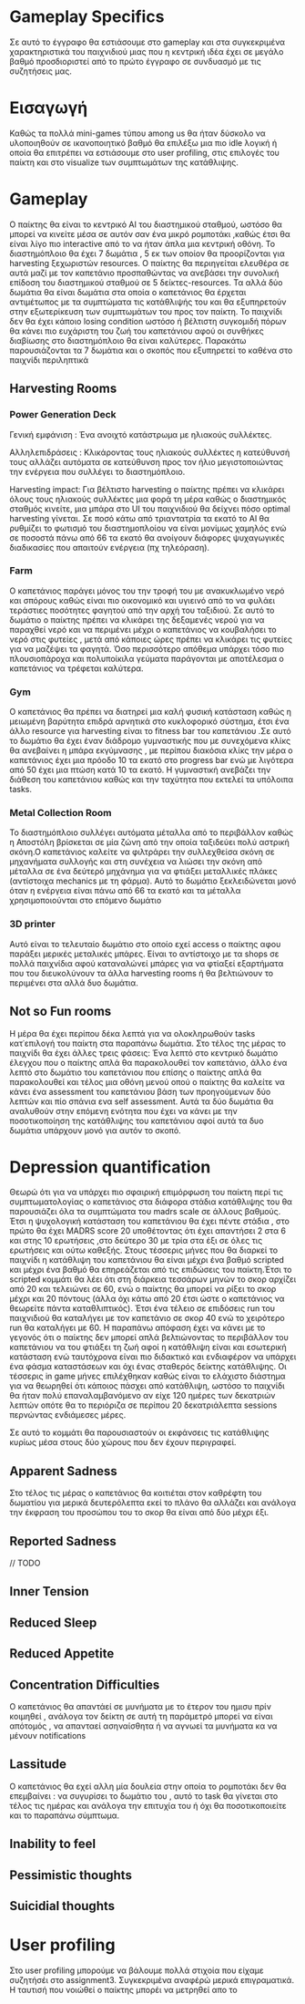 # Gameplay Specifics

Σε αυτό το έγγραφο θα εστιάσουμε στο gameplay  και στα συγκεκριμένα χαρακτηριστικά του παιχνιδιού
μιας που η κεντρική ιδέα έχει σε μεγάλο βαθμό προσδιοριστεί από το πρώτο έγγραφο σε συνδυασμό με τις
συζητήσεις μας.

# Εισαγωγή

Καθώς τα πολλά mini-games τύπου among us θα ήταν δύσκολο να υλοποιηθούν σε ικανοποιητικό βαθμό 
θα επιλέξω μια πιο idle λογική ή οποία θα επιτρέπει να εστιάσουμε στο user profiling, στις 
επιλογές του παίκτη και στο  visualize των συμπτωμάτων της κατάθλιψης. 

# Gameplay

Ο παίκτης θα είναι το κεντρικό AI του διαστημικού σταθμού, ωστόσο θα μπορεί να κινείτε μέσα σε 
αυτόν σαν ένα μικρό ρομποτάκι ,καθώς έτσι θα είναι λίγο πιο interactive από το να ήταν άπλα μια 
κεντρική οθόνη.
Το διαστημόπλοιο θα έχει 7 δωμάτια , 5 εκ των οποίον θα προορίζονται για harvesting ξεχωριστών 
resources. Ο παίκτης θα περιηγείται ελευθέρα σε αυτά μαζί με τον καπετάνιο 
προσπαθώντας να ανεβάσει την συνολική επίδοση του διαστημικού σταθμού σε 5 δείκτες-resources.
Τα αλλά δύο δωμάτια θα είναι δωμάτια στα οποία ο καπετάνιος θα έρχεται αντιμέτωπος με τα 
συμπτώματα τις κατάθλιψής του και θα εξυπηρετούν στην εξωτερίκευση των συμπτωμάτων του προς τον 
παίκτη.
Το παιχνίδι δεν θα έχει κάποιο losing condition ωστόσο ή βέλτιστη συγκομιδή πόρων θα κάνει πιο 
ευχάριστη του ζωή του καπετάνιου αφού οι συνθήκες διαβίωσης στο διαστημόπλοιο θα είναι καλύτερες.
Παρακάτω παρουσιάζονται τα 7 δωμάτια και ο σκοπός που εξυπηρετεί το καθένα στο παιχνίδι περιληπτικά

## Harvesting Rooms

### Power Generation Deck

Γενική εμφάνιση : Ένα ανοιχτό κατάστρωμα με ηλιακούς συλλέκτες.   

Αλληλεπιδράσεις : Κλικάροντας τους ηλιακούς συλλέκτες η κατεύθυνσή τους αλλάζει αυτόματα σε 
κατεύθυνση προς τον ήλιο μεγιστοποιώντας την ενέργεια που συλλέγει το διαστημόπλοιο.  

Harvesting impact:  Για βέλτιστο harvesting o παίκτης πρέπει να κλικάρει όλους τους ηλιακούς 
συλλέκτες μια φορά τη μέρα καθώς ο διαστημικός σταθμός κινείτε, μια μπάρα στο UI του 
παιχνιδιού θα δείχνει πόσο optimal harvesting γίνεται. Σε ποσό κάτω από τριαντατρία τα εκατό 
το AI θα ρυθμίζει το φωτισμό του διαστημοπλοίου να είναι μονίμως χαμηλός ενώ σε ποσοστά πάνω από 66
τα εκατό θα ανοίγουν διάφορες ψυχαγωγικές διαδικασίες που απαιτούν ενέργεια (πχ τηλεόραση).

### Farm

Ο καπετάνιος παράγει μόνος του την τροφή του με ανακυκλωμένο νερό και σπόρους καθώς είναι πιο
οικονομικό και υγιεινό από το να φυλάει τεράστιες ποσότητες φαγητού από την αρχή του ταξιδιού.
Σε αυτό το δωμάτιο ο παίκτης πρέπει να κλικάρει της δεξαμενές νερού για να παραχθεί νερό και να 
περιμένει μέχρι ο καπετάνιος να κουβαλήσει το νερό στις φυτείες , μετά από κάποιες ώρες πρέπει να
κλικάρει τις φυτείες για να μαζέψει τα φαγητά.
Όσο περισσότερο απόθεμα υπάρχει τόσο πιο πλουσιοπάροχα και πολυποίκιλα γεύματα παράγονται με 
αποτέλεσμα ο καπετάνιος να τρέφεται καλύτερα.

### Gym 

Ο καπετάνιος θα πρέπει να διατηρεί μια καλή φυσική κατάσταση καθώς η μειωμένη βαρύτητα επιδρά
αρνητικά
στο κυκλοφορικό σύστημα, έτσι ένα άλλο resource για harvesting είναι το fitness bar του καπετάνιου
.Σε αυτό το δωμάτιο θα έχει έναν διάδρομο γυμναστικής που με συνεχόμενα κλίκς θα ανεβαίνει η μπάρα 
εκγύμνασης , με περίπου διακόσια κλίκς την μέρα ο καπετάνιος έχει μια πρόοδο 10 τα εκατό στο 
progress bar ενώ με λιγότερα από 50 έχει μια πτώση κατά 10 τα εκατό.
Η γυμναστική ανεβάζει την διάθεση του καπετάνιου  καθώς και την ταχύτητα που εκτελεί τα υπόλοιπα 
tasks.


### Metal Collection Room 

Το διαστημόπλοιο συλλέγει αυτόματα μέταλλα από το περιβάλλον καθώς η Αποστόλη βρίσκεται σε μία ζώνη
από την οποία ταξιδεύει πολύ αστρική σκόνη.Ο καπετάνιος καλείτε να φιλτράρει την συλλεχθείσα σκόνη
σε μηχανήματα συλλογής  και στη συνέχεια να λιώσει την σκόνη από μέταλλα σε ένα δεύτερό μηχάνημα 
για να φτιάξει μεταλλικές πλάκες (αντίστοιχα mechanics με τη  φάρμα).
Αυτό το δωμάτιο ξεκλειδώνεται μονό όταν η ενέργεια είναι πάνω από 66 τα εκατό και τα μέταλλα 
χρησιμοποιούνται στο επόμενο δωμάτιο

### 3D printer

Αυτό είναι το τελευταίο δωμάτιο στο οποίο εχεί access ο παίκτης αφου παράξει μερικές μεταλικές 
μπάρες. Είναι το αντίστοιχο με τα shops σε πολλά παιχνίδια αφού καταναλώνεί μπάρες για να φτίαξεί
εξαρτήματα που του διευκολύνουν τα άλλα harvesting rooms ή θα βελτιώνουν το περιμένει στα αλλά δυο
δωμάτια.

## Not so Fun rooms

Η μέρα θα έχει περίπου δέκα λεπτά για να ολοκληρωθούν tasks κατ᾽επιλογή του παίκτη 
στα παραπάνω δωμάτια.
Στο τέλος της μέρας το παιχνίδι θα έχει άλλες τρεις φάσεις:
Ένα λεπτό στο κεντρικό δωμάτιο έλεγχου που ο παίκτης απλά θα παρακολουθεί τον καπετάνιο,
άλλο ένα λεπτό στο δωμάτιο του καπετάνιου που επίσης ο παίκτης απλά θα παρακολουθεί και τέλος μια
οθόνη μενού οπού ο παίκτης θα καλείτε να κάνει ένα assessment του καπετάνιου βάση των προηγούμενων
δύο λεπτών και πίο σπάνια ενα self assessment.
Αυτά τα δύο δωμάτια θα αναλυθούν στην επόμενη ενότητα που έχει να κάνει με την ποσοτικοποίηση της 
κατάθλιψης του καπετάνιου αφοί αυτά τα δυο δωμάτια υπάρχουν μονό για αυτόν το σκοπό.

# Depression quantification

Θεωρώ ότι για να υπάρχει πιο σφαιρική επιμόρφωση του παίκτη περί τις συμπτωματολογίας ο καπετάνιος
στα διάφορα στάδια κατάθλιψης του θα παρουσιάζει όλα τα συμπτώματα του madrs scale σε άλλους βαθμούς.
Έτσι η ψυχολογική κατάσταση του καπετάνιου θα έχει πέντε στάδια , στο πρώτο θα έχει MADRS score
20 υποθέτοντας ότι έχει απαντήσει 2 στα 6 και στης 10 ερωτήσεις ,στο δεύτερο 30 με τρία στα έξι σε 
όλες τις ερωτήσεις και ούτω καθεξής. Στους τέσσερις μήνες που θα διαρκεί το παιχνίδι η κατάθλιψη του
καπετάνιου θα είναι μέχρι ένα βαθμό scripted και μέχρι ένα βαθμό θα επηρεάζεται από τις επιδώσεις του
παίκτη.Έτσι το scripted κομμάτι θα λέει ότι στη διάρκεια τεσσάρων μηνών το σκορ αρχίζει από 20 και 
τελειώνει σε 60, ενώ ο παίκτης θα μπορεί να ρίξει το σκορ μέχρι και 20 πόντους (άλλα όχι κάτω από 20
έτσι ώστε ο καπετάνιος να θεωρείτε πάντα καταθλιπτικός). Έτσι ένα τέλειο σε επιδόσεις run του 
παιχνιδιού θα καταλήγει με τον καπετάνιο σε σκορ 40 ενώ το χειρότερο run  θα καταλήγει με 60.
Η παραπάνω απόφαση έχει να κάνει με το γεγονός ότι ο παίκτης δεν μπορεί απλά βελτιώνοντας το 
περιβάλλον του καπετάνιου να του φτιάξει τη ζωή αφοί η κατάθλιψη είναι και εσωτερική κατάσταση 
ενώ ταυτόχρονα είναι πιο διδακτικό και ενδιαφέρον να υπάρχει ένα φάσμα καταστάσεων και όχι ένας 
σταθερός δείκτης κατάθλιψης.
Οι τέσσερις in game μήνες επιλέχθηκαν καθώς είναι το ελάχιστο διάστημα για να θεωρηθεί ότι κάποιος
πάσχει από κατάθλιψη, ωστόσο το παιχνίδι θα ήταν πολύ επαναλαμβανόμενο αν είχε 120 ημέρες των 
δεκατριών λεπτών οπότε θα το περιόριζα σε περίπου 20 δεκατριάλεπτα sessions περνώντας ενδιάμεσες 
μέρες.

Σε αυτό το κομμάτι θα παρουσιαστούν οι εκφάνσεις τις κατάθλιψης κυρίως μέσα στους δύο χώρους που δεν
έχουν περιγραφεί.

## Apparent Sadness

Στο τέλος τις μέρας ο καπετάνιος θα κοιτιέται στον καθρέφτη του δωματίου για μερικά δευτερόλεπτα 
εκεί το πλάνο θα αλλάζει και ανάλογα την έκφραση του προσώπου του το σκορ θα είναι από δύο μέχρι έξι.

## Reported Sadness 

// TODO

## Inner Tension

## Reduced Sleep

## Reduced Appetite

## Concentration Difficulties

Ο καπετάνιος θα απαντάεί σε μυνήματα με το έτερον του ημισυ πρίν κοιμηθεί , ανάλογα τον δείκτη 
σε αυτή τη παράμετρό μπορεί να είναι απότομός , να απανταεί ασηναίσθητα ή να αγνωεί τα μυνήματα
κα να μένουν notifications

## Lassitude

Ο καπετάνιος θα εχεί αλλη μία δουλεία στην οποία το ρομποτάκι δεν θα επεμβαίνει : να συγυρίσει το 
δωμάτιο του , αυτό το task θα γίνεται στο τέλος τις ημέρας και ανάλογα την επιτυχία του ή όχι
θα ποσοτικοποιείτε και το παραπάνω σύμπτωμα.


## Inability to feel



## Pessimistic thoughts



## Suicidial thoughts



# User profiling

Στο user profiling μπορούμε να βάλουμε πολλά στιχοία που είχαμε συζητήσέι στο assignment3. 
Συγκεκριμένα αναφέρώ μερικά επιγραματικά.
Η ταυτισή που νοιώθεί ο παίκτης μπορέι να μετρηθεί απο το 
